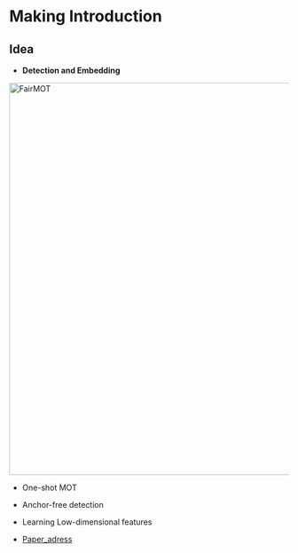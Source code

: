 Making Introduction
===

Idea
---

+ **Detection and Embedding**

<img width="707" alt="FairMOT" src="https://user-images.githubusercontent.com/73418195/122189832-d73d5e80-cec3-11eb-8b32-95ef7c8ea3b1.png">

+ One-shot MOT
+ Anchor-free detection
+ Learning Low-dimensional features

+ [Paper_adress](https://arxiv.org/abs/2004.01888)

